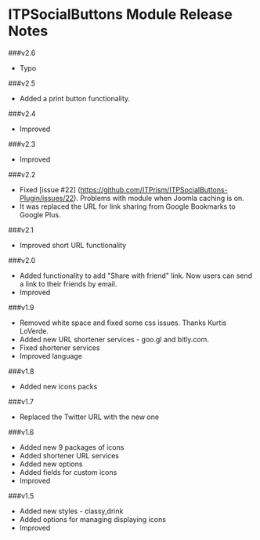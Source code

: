 ITPSocialButtons Module Release Notes
==========================

###v2.6
* Typo

###v2.5
* Added a print button functionality.

###v2.4
* Improved

###v2.3
* Improved

###v2.2
* Fixed [issue #22] (https://github.com/ITPrism/ITPSocialButtons-Plugin/issues/22). Problems with module when Joomla caching is on.
* It was replaced the URL for link sharing from Google Bookmarks to Google Plus.

###v2.1
* Improved short URL functionality

###v2.0
* Added functionality to add "Share with friend" link. Now users can send a link to their friends by email.
* Improved

###v1.9
* Removed white space and fixed some css issues. Thanks Kurtis LoVerde.
* Added new URL shortener services - goo.gl and bitly.com.
* Fixed shortener services 
* Improved language

###v1.8
* Added new icons packs

###v1.7
* Replaced the Twitter URL with the new one

###v1.6
* Added new 9 packages of icons
* Added shortener URL services
* Added new options
* Added fields for custom icons
* Improved

###v1.5
* Added new styles - classy,drink
* Added options for managing displaying icons
* Improved
